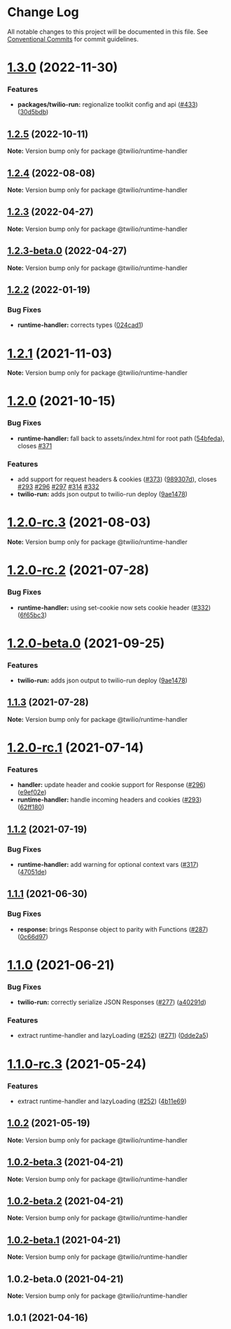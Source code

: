 # Change Log

All notable changes to this project will be documented in this file.
See [Conventional Commits](https://conventionalcommits.org) for commit guidelines.

# [1.3.0](https://github.com/twilio-labs/serverless-toolkit/compare/@twilio/runtime-handler@1.2.5...@twilio/runtime-handler@1.3.0) (2022-11-30)


### Features

* **packages/twilio-run:** regionalize toolkit config and api ([#433](https://github.com/twilio-labs/serverless-toolkit/issues/433)) ([30d5bdb](https://github.com/twilio-labs/serverless-toolkit/commit/30d5bdbe0e8a08b62406af3500ae8bd2d215df1e))





## [1.2.5](https://github.com/twilio-labs/serverless-toolkit/compare/@twilio/runtime-handler@1.2.4...@twilio/runtime-handler@1.2.5) (2022-10-11)

**Note:** Version bump only for package @twilio/runtime-handler





## [1.2.4](https://github.com/twilio-labs/serverless-toolkit/compare/@twilio/runtime-handler@1.2.3...@twilio/runtime-handler@1.2.4) (2022-08-08)

**Note:** Version bump only for package @twilio/runtime-handler





## [1.2.3](https://github.com/twilio-labs/serverless-toolkit/compare/@twilio/runtime-handler@1.2.3-beta.0...@twilio/runtime-handler@1.2.3) (2022-04-27)

**Note:** Version bump only for package @twilio/runtime-handler





## [1.2.3-beta.0](https://github.com/twilio-labs/serverless-toolkit/compare/@twilio/runtime-handler@1.2.2...@twilio/runtime-handler@1.2.3-beta.0) (2022-04-27)

**Note:** Version bump only for package @twilio/runtime-handler





## [1.2.2](https://github.com/twilio-labs/serverless-toolkit/compare/@twilio/runtime-handler@1.2.1...@twilio/runtime-handler@1.2.2) (2022-01-19)


### Bug Fixes

* **runtime-handler:** corrects types ([024cad1](https://github.com/twilio-labs/serverless-toolkit/commit/024cad10481a08768cbfcfeddb826bb8954d1d28))







# [1.2.1](https://github.com/twilio-labs/serverless-toolkit/compare/@twilio/runtime-handler@1.2.0...@twilio/runtime-handler@1.2.1) (2021-11-03)

**Note:** Version bump only for package @twilio/runtime-handler





# [1.2.0](https://github.com/twilio-labs/serverless-toolkit/compare/@twilio/runtime-handler@1.1.3...@twilio/runtime-handler@1.2.0) (2021-10-15)


### Bug Fixes

* **runtime-handler:** fall back to assets/index.html for root path ([54bfeda](https://github.com/twilio-labs/serverless-toolkit/commit/54bfeda7a8bf3b196888f8d2b75c89a8c362afcb)), closes [#371](https://github.com/twilio-labs/serverless-toolkit/issues/371)


### Features

* add support for request headers & cookies ([#373](https://github.com/twilio-labs/serverless-toolkit/issues/373)) ([989307d](https://github.com/twilio-labs/serverless-toolkit/commit/989307d0e73b06056ecb571958fbab39b38bfea2)), closes [#293](https://github.com/twilio-labs/serverless-toolkit/issues/293) [#296](https://github.com/twilio-labs/serverless-toolkit/issues/296) [#297](https://github.com/twilio-labs/serverless-toolkit/issues/297) [#314](https://github.com/twilio-labs/serverless-toolkit/issues/314) [#332](https://github.com/twilio-labs/serverless-toolkit/issues/332)
* **twilio-run:** adds json output to twilio-run deploy ([9ae1478](https://github.com/twilio-labs/serverless-toolkit/commit/9ae147816af85a671ed37639e83d0fa105f8ecb2))





# [1.2.0-rc.3](https://github.com/twilio-labs/serverless-toolkit/compare/@twilio/runtime-handler@1.2.0-rc.2...@twilio/runtime-handler@1.2.0-rc.3) (2021-08-03)

**Note:** Version bump only for package @twilio/runtime-handler





# [1.2.0-rc.2](https://github.com/twilio-labs/serverless-toolkit/compare/@twilio/runtime-handler@1.2.0-rc.1...@twilio/runtime-handler@1.2.0-rc.2) (2021-07-28)


### Bug Fixes

* **runtime-handler:** using set-cookie now sets cookie header ([#332](https://github.com/twilio-labs/serverless-toolkit/issues/332)) ([6f65bc3](https://github.com/twilio-labs/serverless-toolkit/commit/6f65bc3bb692b8bd0b21d932f66ae394000e51a9))


# [1.2.0-beta.0](https://github.com/twilio-labs/serverless-toolkit/compare/@twilio/runtime-handler@1.1.3...@twilio/runtime-handler@1.2.0-beta.0) (2021-09-25)


### Features

* **twilio-run:** adds json output to twilio-run deploy ([9ae1478](https://github.com/twilio-labs/serverless-toolkit/commit/9ae147816af85a671ed37639e83d0fa105f8ecb2))





## [1.1.3](https://github.com/twilio-labs/serverless-toolkit/compare/@twilio/runtime-handler@1.1.2...@twilio/runtime-handler@1.1.3) (2021-07-28)

**Note:** Version bump only for package @twilio/runtime-handler




# [1.2.0-rc.1](https://github.com/twilio-labs/serverless-toolkit/compare/@twilio/runtime-handler@1.1.1...@twilio/runtime-handler@1.2.0-rc.1) (2021-07-14)


### Features

* **handler:** update header and cookie support for Response ([#296](https://github.com/twilio-labs/serverless-toolkit/issues/296)) ([e9ef02e](https://github.com/twilio-labs/serverless-toolkit/commit/e9ef02ed9e10635623f462db6f53de3669ffaf0b))
* **runtime-handler:** handle incoming headers and cookies ([#293](https://github.com/twilio-labs/serverless-toolkit/issues/293)) ([62ff180](https://github.com/twilio-labs/serverless-toolkit/commit/62ff1801db6a121122fcd944a855ad7f038cafe4))


## [1.1.2](https://github.com/twilio-labs/serverless-toolkit/compare/@twilio/runtime-handler@1.1.1...@twilio/runtime-handler@1.1.2) (2021-07-19)


### Bug Fixes

* **runtime-handler:** add warning for optional context vars ([#317](https://github.com/twilio-labs/serverless-toolkit/issues/317)) ([47051de](https://github.com/twilio-labs/serverless-toolkit/commit/47051dec50ce477d22bc6be0f87d58950c4a1919))





## [1.1.1](https://github.com/twilio-labs/serverless-toolkit/compare/@twilio/runtime-handler@1.1.0...@twilio/runtime-handler@1.1.1) (2021-06-30)


### Bug Fixes

* **response:** brings Response object to parity with Functions ([#287](https://github.com/twilio-labs/serverless-toolkit/issues/287)) ([0c66d97](https://github.com/twilio-labs/serverless-toolkit/commit/0c66d97a344cf43b2e0c95a12e054fedecc1b027))





# [1.1.0](https://github.com/twilio-labs/serverless-toolkit/compare/@twilio/runtime-handler@1.0.2...@twilio/runtime-handler@1.1.0) (2021-06-21)


### Bug Fixes

* **twilio-run:** correctly serialize JSON Responses ([#277](https://github.com/twilio-labs/serverless-toolkit/issues/277)) ([a40291d](https://github.com/twilio-labs/serverless-toolkit/commit/a40291dd63332542eed03144ffd7b5c1bd245357))


### Features

* extract runtime-handler and lazyLoading ([#252](https://github.com/twilio-labs/serverless-toolkit/issues/252)) ([#271](https://github.com/twilio-labs/serverless-toolkit/issues/271)) ([0dde2a5](https://github.com/twilio-labs/serverless-toolkit/commit/0dde2a5a74035700e4ef6cf4b1c1189c78e2ff59))





# [1.1.0-rc.3](https://github.com/twilio-labs/serverless-toolkit/compare/@twilio/runtime-handler@1.0.2...@twilio/runtime-handler@1.1.0-rc.3) (2021-05-24)


### Features

* extract runtime-handler and lazyLoading ([#252](https://github.com/twilio-labs/serverless-toolkit/issues/252)) ([4b11e69](https://github.com/twilio-labs/serverless-toolkit/commit/4b11e693248e44a8c6db4a95cf90e79e00f7db08))





## [1.0.2](https://github.com/twilio-labs/serverless-toolkit/compare/@twilio/runtime-handler@1.0.2-beta.3...@twilio/runtime-handler@1.0.2) (2021-05-19)

**Note:** Version bump only for package @twilio/runtime-handler





## [1.0.2-beta.3](https://github.com/twilio-labs/serverless-toolkit/compare/@twilio/runtime-handler@1.0.2-beta.2...@twilio/runtime-handler@1.0.2-beta.3) (2021-04-21)

**Note:** Version bump only for package @twilio/runtime-handler





## [1.0.2-beta.2](https://github.com/twilio-labs/serverless-toolkit/compare/@twilio/runtime-handler@1.0.2-beta.1...@twilio/runtime-handler@1.0.2-beta.2) (2021-04-21)

**Note:** Version bump only for package @twilio/runtime-handler





## [1.0.2-beta.1](https://github.com/twilio-labs/serverless-toolkit/compare/@twilio/runtime-handler@1.0.2-beta.0...@twilio/runtime-handler@1.0.2-beta.1) (2021-04-21)

**Note:** Version bump only for package @twilio/runtime-handler





## 1.0.2-beta.0 (2021-04-21)

**Note:** Version bump only for package @twilio/runtime-handler





<a name="1.0.1"></a>
## 1.0.1 (2021-04-16)
